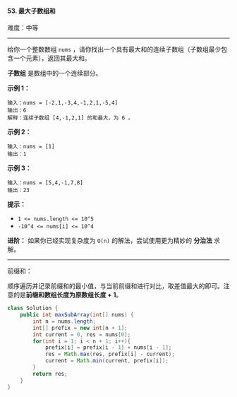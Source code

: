 #### 53. 最大子数组和

难度：中等

---

给你一个整数数组 `nums` ，请你找出一个具有最大和的连续子数组（子数组最少包含一个元素），返回其最大和。

 **子数组**  是数组中的一个连续部分。

 **示例 1：** 

```
输入：nums = [-2,1,-3,4,-1,2,1,-5,4]
输出：6
解释：连续子数组 [4,-1,2,1] 的和最大，为 6 。
```

 **示例 2：** 

```
输入：nums = [1]
输出：1
```

 **示例 3：** 

```
输入：nums = [5,4,-1,7,8]
输出：23
```

 **提示：** 

*   `1 <= nums.length <= 10^5`
*   `-10^4 <= nums[i] <= 10^4`

 **进阶：** 如果你已经实现复杂度为 `O(n)` 的解法，尝试使用更为精妙的  **分治法**  求解。

---

前缀和：

顺序遍历并记录前缀和的最小值，与当前前缀和进行对比，取差值最大的即可。注意的是**前缀和数组长度为原数组长度 + 1**。

```Java
class Solution {
    public int maxSubArray(int[] nums) {
        int n = nums.length;
        int[] prefix = new int[n + 1];
        int current = 0, res = nums[0];
        for(int i = 1; i < n + 1; i++){
            prefix[i] = prefix[i - 1] + nums[i - 1];
            res = Math.max(res, prefix[i] - current);
            current = Math.min(current, prefix[i]);
        }
        return res;
    }
}
```